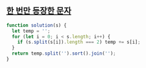 ## <a href='https://school.programmers.co.kr/learn/courses/30/lessons/120896'>한 번만 등장한 문자</a>

```javascript
function solution(s) {
  let temp = '';
  for (let i = 0; i < s.length; i++) {
    if (s.split(s[i]).length === 2) temp += s[i];
  }
  return temp.split('').sort().join('');
}
```
